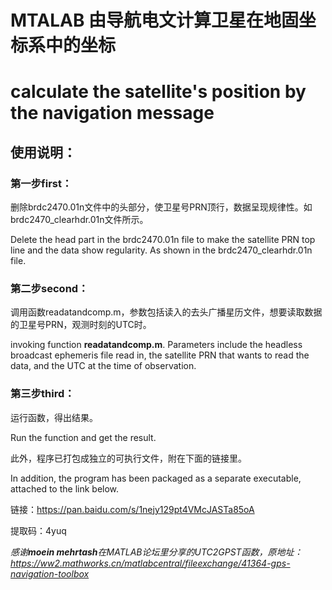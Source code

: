 # MTALAB 由导航电文计算卫星在地固坐标系中的坐标 
# calculate the satellite's position by the navigation message
## 使用说明：

### 第一步first：
删除brdc2470.01n文件中的头部分，使卫星号PRN顶行，数据呈现规律性。如brdc2470_clearhdr.01n文件所示。

Delete the head part in the brdc2470.01n file to make the satellite PRN top line and the data show regularity. As shown in the brdc2470_clearhdr.01n file.
### 第二步second：
调用函数readatandcomp.m，参数包括读入的去头广播星历文件，想要读取数据的卫星号PRN，观测时刻的UTC时。

invoking function **readatandcomp.m**. Parameters include the headless broadcast ephemeris file read in, the satellite PRN that wants to read the data, and the UTC at the time of observation.
### 第三步third：
运行函数，得出结果。

Run the function and get the result.

此外，程序已打包成独立的可执行文件，附在下面的链接里。

In addition, the program has been packaged as a separate executable, attached to the link below.

链接：https://pan.baidu.com/s/1nejy129pt4VMcJASTa85oA 

提取码：4yuq 

*感谢**moein mehrtash**在MATLAB论坛里分享的UTC2GPST函数，原地址：https://ww2.mathworks.cn/matlabcentral/fileexchange/41364-gps-navigation-toolbox*
